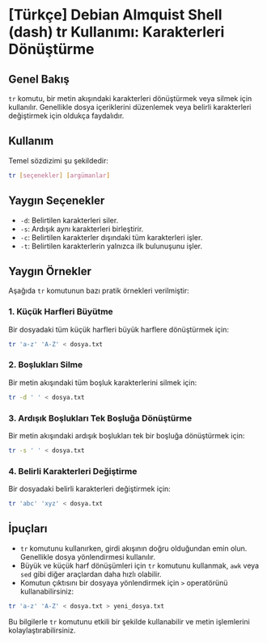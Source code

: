 # [Türkçe] Debian Almquist Shell (dash) tr Kullanımı: Karakterleri Dönüştürme

## Genel Bakış
`tr` komutu, bir metin akışındaki karakterleri dönüştürmek veya silmek için kullanılır. Genellikle dosya içeriklerini düzenlemek veya belirli karakterleri değiştirmek için oldukça faydalıdır.

## Kullanım
Temel sözdizimi şu şekildedir:

```bash
tr [seçenekler] [argümanlar]
```

## Yaygın Seçenekler
- `-d`: Belirtilen karakterleri siler.
- `-s`: Ardışık aynı karakterleri birleştirir.
- `-c`: Belirtilen karakterler dışındaki tüm karakterleri işler.
- `-t`: Belirtilen karakterlerin yalnızca ilk bulunuşunu işler.

## Yaygın Örnekler
Aşağıda `tr` komutunun bazı pratik örnekleri verilmiştir:

### 1. Küçük Harfleri Büyütme
Bir dosyadaki tüm küçük harfleri büyük harflere dönüştürmek için:

```bash
tr 'a-z' 'A-Z' < dosya.txt
```

### 2. Boşlukları Silme
Bir metin akışındaki tüm boşluk karakterlerini silmek için:

```bash
tr -d ' ' < dosya.txt
```

### 3. Ardışık Boşlukları Tek Boşluğa Dönüştürme
Bir metin akışındaki ardışık boşlukları tek bir boşluğa dönüştürmek için:

```bash
tr -s ' ' < dosya.txt
```

### 4. Belirli Karakterleri Değiştirme
Bir dosyadaki belirli karakterleri değiştirmek için:

```bash
tr 'abc' 'xyz' < dosya.txt
```

## İpuçları
- `tr` komutunu kullanırken, girdi akışının doğru olduğundan emin olun. Genellikle dosya yönlendirmesi kullanılır.
- Büyük ve küçük harf dönüşümleri için `tr` komutunu kullanmak, `awk` veya `sed` gibi diğer araçlardan daha hızlı olabilir.
- Komutun çıktısını bir dosyaya yönlendirmek için `>` operatörünü kullanabilirsiniz:

```bash
tr 'a-z' 'A-Z' < dosya.txt > yeni_dosya.txt
``` 

Bu bilgilerle `tr` komutunu etkili bir şekilde kullanabilir ve metin işlemlerini kolaylaştırabilirsiniz.